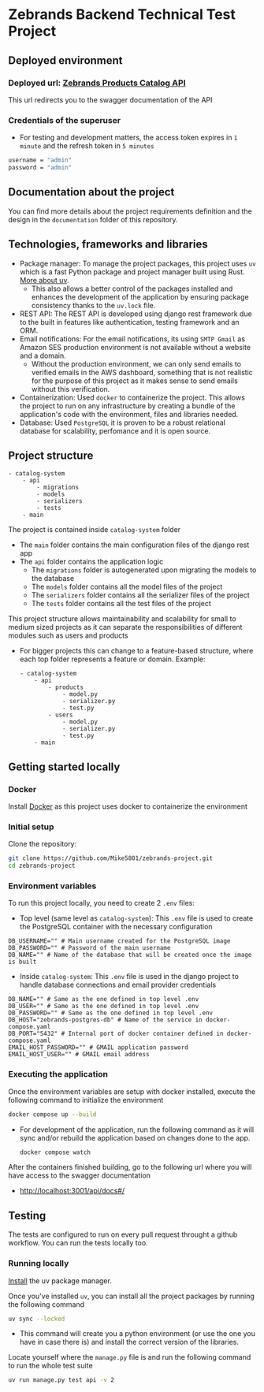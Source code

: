 # Zebrands Backend Technical Test Project
## Deployed environment
### Deployed url: [Zebrands Products Catalog API](http://3.129.97.67/api/docs#/)
This url redirects you to the swagger documentation of the API

### Credentials of the superuser
- For testing and development matters, the access token expires in `1 minute` and the refresh token in `5 minutes`
```sh
username = "admin"
password = "admin"
```

## Documentation about the project
You can find more details about the project requirements definition and the design in the `documentation` folder of this repository.

## Technologies, frameworks and libraries
- Package manager: To manage the project packages, this project uses `uv` which is a fast Python package and project manager built using Rust. [More about uv](https://docs.astral.sh/uv/).
    - This also allows a better control of the packages installed and enhances the development of the application by ensuring package consistency thanks to the `uv.lock` file.
- REST API: The REST API is developed using django rest framework due to the built in features like authentication, testing framework and an ORM.
- Email notifications: For the email notifications, its using `SMTP Gmail` as Amazon SES production environment is not available without a website and a domain.
    - Without the production environment, we can only send emails to verified emails in the AWS dashboard, something that is not realistic for the purpose of this project as it makes sense to send emails without this verification.
- Containerization: Used `docker` to containerize the project. This allows the project to run on any infrastructure by creating a bundle of the application's code with the environment, files and libraries needed.
- Database: Used `PostgreSQL` it is proven to be a robust relational database for scalability, perfomance and it is open source.

## Project structure
```
- catalog-system
    - api
        - migrations
        - models
        - serializers
        - tests
    - main
```
The project is contained inside `catalog-system` folder
- The `main` folder contains the main configuration files of the django rest app
- The `api` folder contains the application logic
    - The `migrations` folder is autogenerated upon migrating the models to the database
    - The `models` folder contains all the model files of the project
    - The `serializers` folder contains all the serializer files of the project
    - The `tests` folder contains all the test files of the project

This project structure allows maintainability and scalability for small to medium sized projects as it can separate the responsibilities of different modules such as users and products
- For bigger projects this can change to a feature-based structure, where each top folder represents a feature or domain. Example:
    ```
    - catalog-system
        - api
            - products
                - model.py
                - serializer.py
                - test.py
            - users
                - model.py
                - serializer.py
                - test.py
        - main
    ```

## Getting started locally
### Docker
Install [Docker](https://docs.docker.com/get-started/get-docker/) as this project uses docker to containerize the environment

### Initial setup
Clone the repository:
```sh
git clone https://github.com/Mike5801/zebrands-project.git
cd zebrands-project
```

### Environment variables
To run this project locally, you need to create 2 `.env` files:
- Top level (same level as `catalog-system`): This `.env` file is used to create the PostgreSQL container with the necessary configuration
```
DB_USERNAME="" # Main username created for the PostgreSQL image
DB_PASSWORD="" # Password of the main username
DB_NAME="" # Name of the database that will be created once the image is built
```
- Inside `catalog-system`: This `.env` file is used in the django project to handle database connections and email provider credentials
```
DB_NAME="" # Same as the one defined in top level .env
DB_USER="" # Same as the one defined in top level .env
DB_PASSWORD="" # Same as the one defined in top level .env
DB_HOST="zebrands-postgres-db" # Name of the service in docker-compose.yaml
DB_PORT="5432" # Internal port of docker container defined in docker-compose.yaml
EMAIL_HOST_PASSWORD="" # GMAIL application password
EMAIL_HOST_USER="" # GMAIL email address
```
### Executing the application
Once the environment variables are setup with docker installed, execute the following command to initialize the environment
```sh
docker compose up --build
```
- For development of the application, run the following command as it will sync and/or rebuild the application based on changes done to the app.
    ```sh
    docker compose watch
    ```
After the containers finished building, go to the following url where you will have access to the swagger documentation
- [http://localhost:3001/api/docs#/](http://localhost:3001/api/docs#/)

## Testing
The tests are configured to run on every pull request throught a github workflow. You can run the tests locally too.

### Running locally
[Install](https://docs.astral.sh/uv/getting-started/installation/) the uv package manager.

Once you've installed `uv`, you can install all the project packages by running the following command
```sh
uv sync --locked
```
- This command will create you a python environment (or use the one you have in case there is) and install the correct version of the libraries. 

Locate yourself where the `manage.py` file is and run the following command to run the whole test suite
```sh
uv run manage.py test api -v 2
```